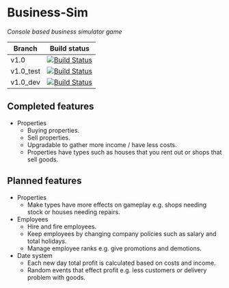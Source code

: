 # Business-Sim

*Console based business simulator game*

|Branch   |Build status                                                                                                                        |
|---------|------------------------------------------------------------------------------------------------------------------------------------|
|v1.0     |[![Build Status](https://travis-ci.org/jjackson37/Business-Sim.svg?branch=v1.0)](https://travis-ci.org/jjackson37/Business-Sim)     |
|v1.0_test|[![Build Status](https://travis-ci.org/jjackson37/Business-Sim.svg?branch=v1.0_test)](https://travis-ci.org/jjackson37/Business-Sim)     |
|v1.0_dev |[![Build Status](https://travis-ci.org/jjackson37/Business-Sim.svg?branch=v1.0_dev)](https://travis-ci.org/jjackson37/Business-Sim) |

## Completed features

- Properties
  - Buying properties.
  - Sell properties.
  - Upgradable to gather more income / have less costs.
  - Properties have types such as houses that you rent out or shops that sell goods.

## Planned features

- Properties
  - Make types have more effects on gameplay e.g. shops needing stock or houses needing repairs.
- Employees
  - Hire and fire employees.
  - Keep employees by changing company policies such as salary and total holidays.
  - Manage employee ranks e.g. give promotions and demotions.
- Date system
  - Each new day total profit is calculated based on costs and income.
  - Random events that effect profit e.g. less customers or delivery problem with goods.